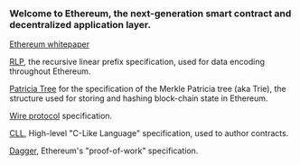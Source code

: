 ### Welcome to Ethereum, the next-generation smart contract and decentralized application layer.

[Ethereum whitepaper](https://github.com/ethereum/wiki/wiki/Ethereum:-White-Paper)

[RLP](https://github.com/ethereum/wiki/wiki/RLP), the recursive linear prefix specification, used for data encoding throughout Ethereum.

[Patricia Tree](https://github.com/ethereum/wiki/wiki/Patricia-Tree) for the specification of the Merkle Patricia tree (aka Trie), the structure used for storing and hashing block-chain state in Ethereum.

[Wire protocol](https://github.com/ethereum/wiki/wiki/Wire-Protocol) specification.

[CLL](https://github.com/ethereum/wiki/wiki/CLL), High-level "C-Like Language" specification, used to author contracts.

[Dagger](https://github.com/ethereum/wiki/wiki/Dagger), Ethereum's "proof-of-work" specification.
